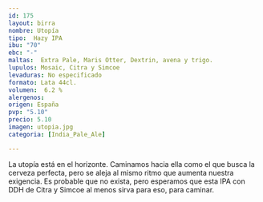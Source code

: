 ```yaml
---
id: 175
layout: birra
nombre: Utopía
tipo:  Hazy IPA
ibu: "70"
ebc: "-"
maltas:  Extra Pale, Maris Otter, Dextrin, avena y trigo.
lupulos: Mosaic, Citra y Simcoe
levaduras: No especificado
formato: Lata 44cl.
volumen:  6.2 %
alergenos: 
origen: España
pvp: "5.10"
precio: 5.10
imagen: utopia.jpg
categoria: [India_Pale_Ale]

---
```

La utopía está en el horizonte. Caminamos hacia ella como el que busca la cerveza perfecta, pero se aleja al mismo ritmo que aumenta nuestra exigencia. Es probable que no exista, pero esperamos que esta IPA con DDH de Citra y Simcoe al menos sirva para eso, para caminar.